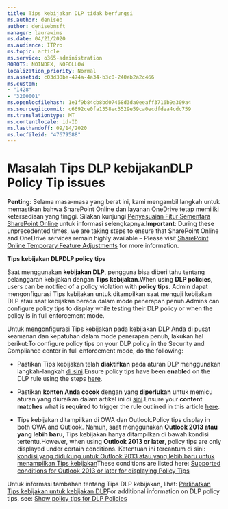 ```yaml
---
title: Tips kebijakan DLP tidak berfungsi
ms.author: deniseb
author: denisebmsft
manager: laurawims
ms.date: 04/21/2020
ms.audience: ITPro
ms.topic: article
ms.service: o365-administration
ROBOTS: NOINDEX, NOFOLLOW
localization_priority: Normal
ms.assetid: c03d30be-474a-4a34-b3c0-240eb2a2c466
ms.custom:
- "1428"
- "3200001"
ms.openlocfilehash: 1e1f9b84cb8bd07468d3da0eeaff3716b9a309a4
ms.sourcegitcommit: c6692ce0fa1358ec3529e59ca0ecdfdea4cdc759
ms.translationtype: MT
ms.contentlocale: id-ID
ms.lasthandoff: 09/14/2020
ms.locfileid: "47679588"
---
```

# <a name="dlp-policy-tip-issues"></a><span data-ttu-id="f7e0f-102">Masalah Tips DLP kebijakan</span><span class="sxs-lookup"><span data-stu-id="f7e0f-102">DLP Policy Tip issues</span></span>

<span data-ttu-id="f7e0f-103">**Penting**: Selama masa-masa yang berat ini, kami mengambil langkah untuk memastikan bahwa SharePoint Online dan layanan OneDrive tetap memiliki ketersediaan yang tinggi. Silakan kunjungi [Penyesuaian Fitur Sementara SharePoint Online](https://aka.ms/ODSPAdjustments) untuk informasi selengkapnya.</span><span class="sxs-lookup"><span data-stu-id="f7e0f-103">**Important**: During these unprecedented times, we are taking steps to ensure that SharePoint Online and OneDrive services remain highly available – Please visit [SharePoint Online Temporary Feature Adjustments](https://aka.ms/ODSPAdjustments) for more information.</span></span>

<span data-ttu-id="f7e0f-104">**Tips kebijakan DLP**</span><span class="sxs-lookup"><span data-stu-id="f7e0f-104">**DLP policy tips**</span></span>

<span data-ttu-id="f7e0f-105">Saat menggunakan **kebijakan DLP**, pengguna bisa diberi tahu tentang pelanggaran kebijakan dengan **Tips kebijakan**.</span><span class="sxs-lookup"><span data-stu-id="f7e0f-105">When using **DLP policies**, users can be notified of a policy violation with **policy tips**.</span></span> <span data-ttu-id="f7e0f-106">Admin dapat mengonfigurasi Tips kebijakan untuk ditampilkan saat menguji kebijakan DLP atau saat kebijakan berada dalam mode penerapan penuh.</span><span class="sxs-lookup"><span data-stu-id="f7e0f-106">Admins can configure policy tips to display while testing their DLP policy or when the policy is in full enforcement mode.</span></span>
  
<span data-ttu-id="f7e0f-107">Untuk mengonfigurasi Tips kebijakan pada kebijakan DLP Anda di pusat keamanan dan kepatuhan dalam mode penerapan penuh, lakukan hal berikut:</span><span class="sxs-lookup"><span data-stu-id="f7e0f-107">To configure policy tips on your DLP policy in the Security and Compliance center in full enforcement mode, do the following:</span></span>
  
- <span data-ttu-id="f7e0f-108">Pastikan Tips kebijakan telah **diaktifkan** pada aturan DLP menggunakan langkah-langkah [di sini](https://docs.microsoft.com/microsoft-365/compliance/use-notifications-and-policy-tips).</span><span class="sxs-lookup"><span data-stu-id="f7e0f-108">Ensure policy tips have been **enabled** on the DLP rule using the steps [here](https://docs.microsoft.com/microsoft-365/compliance/use-notifications-and-policy-tips).</span></span>

- <span data-ttu-id="f7e0f-109">Pastikan **konten Anda cocok** dengan yang **diperlukan** untuk memicu aturan yang diuraikan dalam artikel ini di [sini](https://docs.microsoft.com/microsoft-365/compliance/sensitive-information-type-entity-definitions).</span><span class="sxs-lookup"><span data-stu-id="f7e0f-109">Ensure your **content matches** what is **required** to trigger the rule outlined in this article [here](https://docs.microsoft.com/microsoft-365/compliance/sensitive-information-type-entity-definitions).</span></span>

- <span data-ttu-id="f7e0f-110">Tips kebijakan ditampilkan di OWA dan Outlook.</span><span class="sxs-lookup"><span data-stu-id="f7e0f-110">Policy tips display in both OWA and Outlook.</span></span> <span data-ttu-id="f7e0f-111">Namun, saat menggunakan **Outlook 2013 atau yang lebih baru**, Tips kebijakan hanya ditampilkan di bawah kondisi tertentu.</span><span class="sxs-lookup"><span data-stu-id="f7e0f-111">However, when using **Outlook 2013 or later**, policy tips are only displayed under certain conditions.</span></span> <span data-ttu-id="f7e0f-112">Ketentuan ini tercantum di sini: [kondisi yang didukung untuk Outlook 2013 atau yang lebih baru untuk menampilkan Tips kebijakan](https://docs.microsoft.com/microsoft-365/compliance/use-notifications-and-policy-tips)</span><span class="sxs-lookup"><span data-stu-id="f7e0f-112">These conditions are listed here: [Supported conditions for Outlook 2013 or later for displaying Policy Tips](https://docs.microsoft.com/microsoft-365/compliance/use-notifications-and-policy-tips)</span></span>

<span data-ttu-id="f7e0f-113">Untuk informasi tambahan tentang Tips DLP kebijakan, lihat: [Perlihatkan Tips kebijakan untuk kebijakan DLP](https://docs.microsoft.com/microsoft-365/compliance/use-notifications-and-policy-tips)</span><span class="sxs-lookup"><span data-stu-id="f7e0f-113">For additional information on DLP policy tips, see: [Show policy tips for DLP Policies](https://docs.microsoft.com/microsoft-365/compliance/use-notifications-and-policy-tips)</span></span>
  
